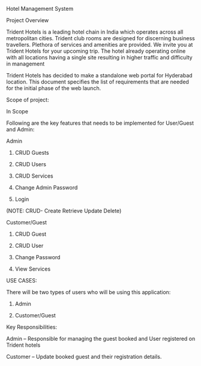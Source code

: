 Hotel Management System

Project Overview  

Trident Hotels is a leading hotel chain in India which operates across all metropolitan cities. Trident club rooms are designed for discerning business travellers. Plethora of services and amenities are provided. We invite you at Trident Hotels for your upcoming trip. The hotel already operating online with all locations having a single site resulting in higher traffic and difficulty in management 

Trident Hotels has decided to make a standalone web portal for Hyderabad location. This document specifies the list of requirements that are needed for the initial phase of the web launch. 

 

Scope of project: 

In Scope 

Following are the key features that needs to be implemented for User/Guest and Admin: 

Admin 

1.	CRUD Guests 

2.	CRUD Users 

3. 	CRUD Services 

4. 	Change Admin Password 

5. 	Login 

(NOTE: CRUD- Create Retrieve Update Delete) 

Customer/Guest 

1.	CRUD Guest 

2.	CRUD User 

3.	Change Password 

4.	View Services 

USE CASES: 

There will be two types of users who will be using this application: 

1.	Admin 

2.	Customer/Guest 

 

Key Responsibilities:  

Admin – Responsible for managing the guest booked and User registered on Trident hotels 

Customer – Update booked guest and their registration details.  

 

